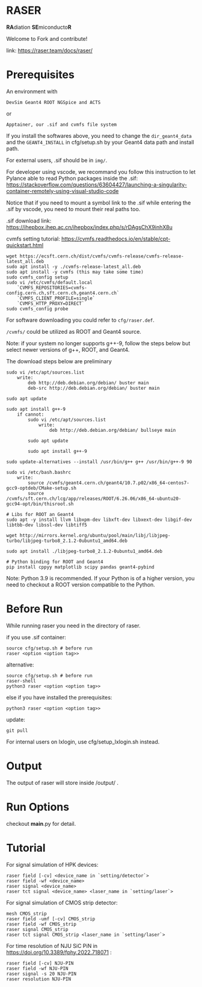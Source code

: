RASER
======

**RA**diation **SE**miconducto**R** 

Welcome to Fork and contribute! 

link: <https://raser.team/docs/raser/> 

Prerequisites
======

An environment with 

    DevSim Geant4 ROOT NGSpice and ACTS

or 
    
    Apptainer, our .sif and cvmfs file system

If you install the softwares above, you need to change the ```dir_geant4_data``` and the ```GEANT4_INSTALL``` in cfg/setup.sh by your Geant4 data path and install path.

For external users, .sif should be in `img/`.

For developer using vscode, we recommand you follow this instruction to let Pylance able to read Python packages inside the .sif: https://stackoverflow.com/questions/63604427/launching-a-singularity-container-remotely-using-visual-studio-code

Notice that if you need to mount a symbol link to the .sif while entering the .sif by vscode, you need to mount their real paths too.

.sif download link: https://ihepbox.ihep.ac.cn/ihepbox/index.php/s/rDAgsChX9inhX8u

cvmfs setting tutorial: https://cvmfs.readthedocs.io/en/stable/cpt-quickstart.html

    wget https://ecsft.cern.ch/dist/cvmfs/cvmfs-release/cvmfs-release-latest_all.deb
    sudo apt install -y ./cvmfs-release-latest_all.deb
    sudo apt install -y cvmfs (this may take some time)
    sudo cvmfs_config setup
    sudo vi /etc/cvmfs/default.local
        `CVMFS_REPOSITORIES=cvmfs-config.cern.ch,sft.cern.ch,geant4.cern.ch`
        `CVMFS_CLIENT_PROFILE=single`
        `CVMFS_HTTP_PROXY=DIRECT`
    sudo cvmfs_config probe

For software downloading you could refer to `cfg/raser.def`. 

`/cvmfs/` could be utilized as ROOT and Geant4 source.

Note: if your system no longer supports g++-9, follow the steps below but select newer versions of g++, ROOT, and Geant4.

The download steps below are preliminary

    sudo vi /etc/apt/sources.list
        write:
            deb http://deb.debian.org/debian/ buster main
            deb-src http://deb.debian.org/debian/ buster main

    sudo apt update

    sudo apt install g++-9
        if cannot:
            sudo vi /etc/apt/sources.list
                write:
                    deb http://deb.debian.org/debian/ bullseye main

            sudo apt update

            sudo apt install g++-9

    sudo update-alternatives --install /usr/bin/g++ g++ /usr/bin/g++-9 90

    sudo vi /etc/bash.bashrc
        write:
            source /cvmfs/geant4.cern.ch/geant4/10.7.p02/x86_64-centos7-gcc9-optdeb/CMake-setup.sh
            source /cvmfs/sft.cern.ch/lcg/app/releases/ROOT/6.26.06/x86_64-ubuntu20-gcc94-opt/bin/thisroot.sh

    # Libs for ROOT an Geant4
    sudo apt -y install llvm libxpm-dev libxft-dev libxext-dev libgif-dev libtbb-dev libssl-dev libtiff5 

    wget http://mirrors.kernel.org/ubuntu/pool/main/libj/libjpeg-turbo/libjpeg-turbo8_2.1.2-0ubuntu1_amd64.deb  

    sudo apt install ./libjpeg-turbo8_2.1.2-0ubuntu1_amd64.deb

    # Python binding for ROOT and Geant4
    pip install cppyy matplotlib scipy pandas geant4-pybind

Note: Python 3.9 is recommended. If your Python is of a higher version, you need to checkout a ROOT version compatible to the Python.

Before Run
======

While running raser you need in the directory of raser.

if you use .sif container:

    source cfg/setup.sh # before run
    raser <option <option tag>>

alternative:

    source cfg/setup.sh # before run
    raser-shell
    python3 raser <option <option tag>>

else if you have installed the prerequisites:

    python3 raser <option <option tag>>

update:

    git pull

For internal users on lxlogin, use cfg/setup_lxlogin.sh instead.

Output
======

The output of raser will store inside <directory of raser>/output/ .

Run Options
======

checkout __main__.py for detail.

Tutorial
======

For signal simulation of HPK devices:

    raser field [-cv] <device_name in `setting/detector`>
    raser field -wf <device_name>
    raser signal <device_name>
    raser tct signal <device_name> <laser_name in `setting/laser`>

For signal simulation of CMOS strip detector:

    mesh CMOS_strip
    raser field -umf [-cv] CMOS_strip
    raser field -wf CMOS_strip
    raser signal CMOS_strip
    raser tct signal CMOS_strip <laser_name in `setting/laser`>

For time resolution of NJU SiC PiN in https://doi.org/10.3389/fphy.2022.718071 :

    raser field [-cv] NJU-PIN
    raser field -wf NJU-PIN
    raser signal -s 20 NJU-PIN
    raser resolution NJU-PIN

